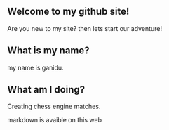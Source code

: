 ## Welcome to my github site!

Are you new to my site? then lets start our adventure!

## What is my name?
my name is ganidu.

## What am I doing?
Creating chess engine matches.

markdown is avaible on this web

